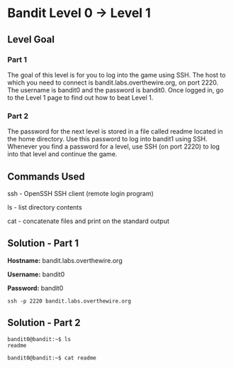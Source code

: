 # Bandit Level 0 → Level 1

## Level Goal

### Part 1

The goal of this level is for you to log into the game using SSH. The host to which you need to connect is bandit.labs.overthewire.org, on port 2220. The username is bandit0 and the password is bandit0. Once logged in, go to the Level 1 page to find out how to beat Level 1.

### Part 2

The password for the next level is stored in a file called readme located in the home directory. Use this password to log into bandit1 using SSH. Whenever you find a password for a level, use SSH (on port 2220) to log into that level and continue the game.

## Commands Used

ssh - OpenSSH SSH client (remote login program)

ls - list directory contents

cat - concatenate files and print on the standard output

## Solution - Part 1

**Hostname:** bandit.labs.overthewire.org

**Username:** bandit0

**Password:** bandit0

```
ssh -p 2220 bandit.labs.overthewire.org
```

## Solution - Part 2

```
bandit0@bandit:~$ ls
readme
```
```
bandit0@bandit:~$ cat readme
```
